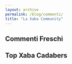 ```yaml
---
layout: archive
permalink: /blog/commenti/
title: "La Xaba Community"
---
```

<div id="recentcomments" class="dsq-widget">
<h2 class="dsq-widget-title">Commenti Freschi</h2>
<script type="text/javascript" src="http://xabacadabra.disqus.com/recent_comments_widget.js?num_items=5&hide_avatars=0&avatar_size=32&excerpt_length=100"></script></div>

<div id="topcommenters" class="dsq-widget">
<h2 class="dsq-widget-title">Top Xaba Cadabers</h2>
<script type="text/javascript" src="http://xabacadabra.disqus.com/top_commenters_widget.js?num_items=5&hide_mods=1&hide_avatars=0&avatar_size=100"></script></div>
